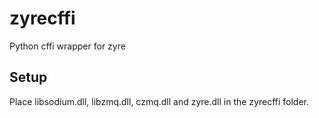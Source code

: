 zyrecffi
========

Python cffi wrapper for zyre

## Setup

Place libsodium.dll, libzmq.dll, czmq.dll and zyre.dll in the zyrecffi folder.
